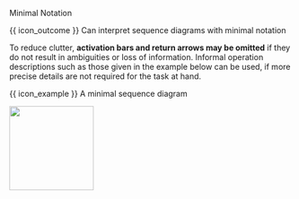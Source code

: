 <span id="title">Minimal Notation</span>

<span id="prereqs"></span>

<span id="outcomes">{{ icon_outcome }} Can interpret sequence diagrams with minimal notation</span>

<div id="body">

To reduce clutter, **activation bars and return arrows may be omitted** if they do not result in ambiguities or loss of information. Informal operation descriptions such as those given in the example below can be used, if more precise details are not required for the task at hand.

<box>

{{ icon_example }} A minimal sequence diagram

<!-- TODO: add a more detailed version of the SD for comparison -->

<img src="{{baseUrl}}/uml/sequenceDiagrams/minimalNotation/images/textLogic.png" height="150" />
<p/>

</box>

</div>

<div id="extras">
</div>